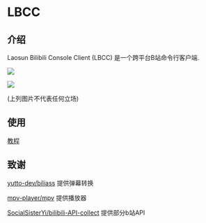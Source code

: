 # LBCC

## 介绍
Laosun Bilibili Console Client (LBCC) 是一个跨平台B站命令行客户端.

![](https://laosun-image.obs.cn-north-4.myhuaweicloud.com/20230118204820.png)


![](https://laosun-image.obs.cn-north-4.myhuaweicloud.com/20230118204653.png)

(上列图片不代表任何立场)

## 使用

[教程](USAGE.md)

## 致谢

[yutto-dev/biliass](https://github.com/yutto-dev/biliass/) 提供弹幕转换

[mpv-player/mpv](https://github.com/mpv-player/mpv/) 提供播放器

[SocialSisterYi/bilibili-API-collect](https://github.com/SocialSisterYi/bilibili-API-collect/) 提供部分b站API
